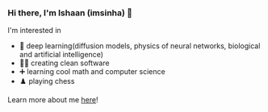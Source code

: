 ### Hi there, I'm Ishaan (imsinha) 👋

I'm interested in

- 🧠 deep learning(diffusion models, physics of neural networks, biological and artificial intelligence)
- 👨‍💻 creating clean software
- ➕ learning cool math and computer science
- ♟️ playing chess
  
Learn more about me [here](https://imsinha0.github.io)!

